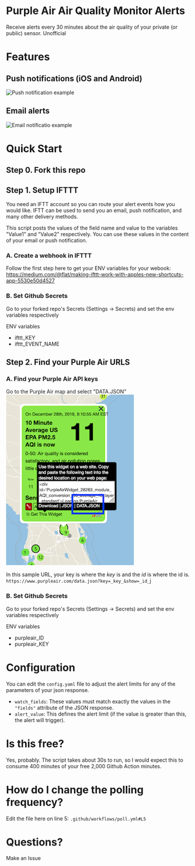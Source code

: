 # Purple Air Air Quality Monitor Alerts

Receive alerts every 30 minutes about the air quality of your private (or public) sensor. Unofficial

# Features

## Push notifications (iOS and Android)

![Push notification example](assets/push.png)

## Email alerts

![Email notificatio example](assets/email.jpg)

# Quick Start

## Step 0. Fork this repo

## Step 1. Setup IFTTT

You need an IFTT account so you can route your alert events how you would like. IFTT can be used to send you an email, push notification, and many other delivery methods.

This script posts the values of the field name and value to the variables "Value1" and "Value2" respectively. You can use these values in the content of your email or push notification.

### A. Create a webhook in IFTTT

Follow the first step here to get your ENV variables for your webook:
https://medium.com/@flat/making-ifttt-work-with-apples-new-shortcuts-app-5530e50d4527

### B. Set Github Secrets

Go to your forked repo's Secrets (Settings -> Secrets) and set the env variables respectively

ENV variables

- ifttt_KEY
- ifttt_EVENT_NAME

## Step 2. Find your Purple Air URLS

### A. Find your Purple Air API keys

Go to the Purple Air map and select "DATA.JSON"
![Purple Air map](assets/purple_air.png)

In this sample URL, your key is where the _key_ is and the _id_ is where the id is.
`https://www.purpleair.com/data.json?key=_key_&show=_id_`j

### B. Set Github Secrets

Go to your forked repo's Secrets (Settings -> Secrets) and set the env variables respectively

ENV variables

- purpleair_ID
- purpleair_KEY

# Configuration

You can edit the `config.yaml` file to adjust the alert limits for any of the parameters of your json response.

- `watch_fields`: These values must match exactly the values in the `"fields"` attribute of the JSON response.
- `alert_value`: This defines the alert limit (if the value is greater than this, the alert will trigger).

# Is this free?

Yes, probably. The script takes about 30s to run, so I would expect this to consume 400 minutes of your free 2,000 Github Action minutes.

# How do I change the polling frequency?

Edit the file here on line 5: `.github/workflows/poll.yml#L5`

# Questions?

Make an Issue
